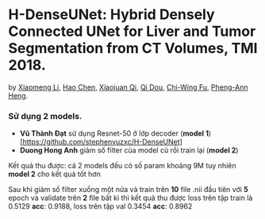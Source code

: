 # H-DenseUNet: Hybrid Densely Connected UNet for Liver and Tumor Segmentation from CT Volumes, TMI 2018. 
by [Xiaomeng Li](https://scholar.google.com/citations?user=uVTzPpoAAAAJ&hl=en), [Hao Chen](http://appsrv.cse.cuhk.edu.hk/~hchen/), [Xiaojuan Qi](https://xjqi.github.io/), [Qi Dou](http://appsrv.cse.cuhk.edu.hk/~qdou/), [Chi-Wing Fu](http://www.cse.cuhk.edu.hk/~cwfu/), [Pheng-Ann Heng](http://www.cse.cuhk.edu.hk/~pheng/). 


### Sử dụng 2 models.
- __Vũ Thành Đạt__ sử dụng Resnet-50 ở lớp decoder (__model 1__)[https://github.com/stephenvuzxc/H-DenseUNet]
- __Duong Hong Anh__ giảm số filter của model cũ rồi train lại (__model 2__)

Kết quả thu được: cả 2 models đều có số param khoảng 9M tuy nhiên __model 2__ cho kết quả tốt hơn

Sau khi giảm số filter xuống một nửa và train trên __10__ file .nii đầu tiên với __5__ epoch và validate trên __2__ file bất kì thì kết quả thu được loss trên tập train là 0.5129 __acc__: 0.9188, loss trên tập val 0.3454 __acc__: 0.8962

